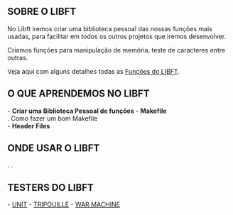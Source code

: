 <h2>SOBRE O LIBFT</h2>
No Libft iremos criar uma biblioteca pessoal das nossas funções mais usadas, para facilitar em todos os outros projetos que iremos desenvolver.<br>

Criamos funções para manipulação de memória, teste de caracteres entre outras.<br>

Veja aqui com alguns detalhes todas as <a href="https://github.com/danielmourajc/42cursus/wiki/LIBFT:-Fun%C3%A7%C3%B5es">Funções do LIBFT</a>.<br>

<h2>O QUE APRENDEMOS NO LIBFT</h2>
- <b>Criar uma Biblioteca Pessoal de funções</b>
- <b>Makefile</b><br>
. Como fazer um bom Makefile<br>
- <b>Header Files</b>

<h2>ONDE USAR O LIBFT</h2>
. 
. 

<h2>TESTERS DO LIBFT</h2>
- <a href="https://github.com/alelievr/libft-unit-test">UNIT</a>
- <a href="https://github.com/Tripouille/libftTester">TRIPOUILLE</a>
- <a href="https://github.com/y3ll0w42/libft-war-machine">WAR MACHINE</a>
